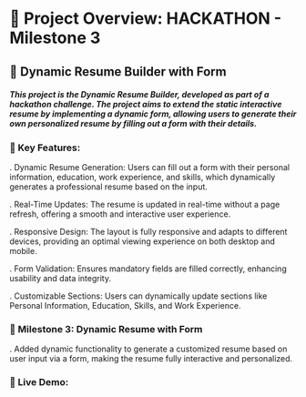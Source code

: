 # 🚀 Project Overview: HACKATHON - Milestone 3

## 📌 Dynamic Resume Builder with Form
##### This project is the Dynamic Resume Builder, developed as part of a hackathon challenge. The project aims to extend the static interactive resume by implementing a dynamic form, allowing users to generate their own personalized resume by filling out a form with their details.

### 🎯 Key Features:

. Dynamic Resume Generation: Users can fill out a form with their personal information, education, work experience, and skills, which dynamically generates a professional resume based on the input.

. Real-Time Updates: The resume is updated in real-time without a page refresh, offering a smooth and interactive user experience.

. Responsive Design: The layout is fully responsive and adapts to different devices, providing an optimal viewing experience on both desktop and mobile.

. Form Validation: Ensures mandatory fields are filled correctly, enhancing usability and data integrity.

. Customizable Sections: Users can dynamically update sections like Personal Information, Education, Skills, and Work Experience.


### 🌟 Milestone 3: Dynamic Resume with Form
. Added dynamic functionality to generate a customized resume based on user input via a form, making the resume fully interactive and personalized.


### 📄 Live Demo:

